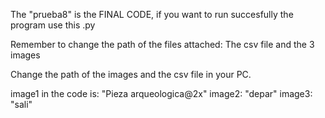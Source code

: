 The "prueba8" is the FINAL CODE, if you want to run succesfully the program use this .py

Remember to change the path of the files attached: 
The csv file and the 3 images

Change the path of the images and the csv file in your PC.

image1 in the code is: "Pieza arqueologica@2x"
image2: "depar"
image3: "sali"